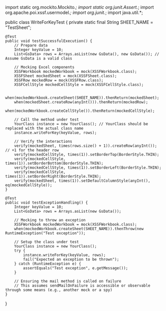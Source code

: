 import static org.mockito.Mockito.*;
import static org.junit.Assert.*;
import org.apache.poi.xssf.usermodel.*;
import org.junit.*;
import java.util.*;

public class WriteForKeyTest {
    private static final String SHEET_NAME = "TestSheet";

    @Test
    public void testSuccessfulExecution() {
        // Prepare data
        Integer keyValue = 10;
        List<GsData> rows = Arrays.asList(new GsData(), new GsData()); // Assume GsData is a valid class

        // Mocking Excel components
        XSSFWorkbook mockedWorkbook = mock(XSSFWorkbook.class);
        XSSFSheet mockedSheet = mock(XSSFSheet.class);
        XSSFRow mockedRow = mock(XSSFRow.class);
        XSSFCellStyle mockedCellStyle = mock(XSSFCellStyle.class);

        when(mockedWorkbook.createSheet(SHEET_NAME)).thenReturn(mockedSheet);
        when(mockedSheet.createRow(anyInt())).thenReturn(mockedRow);
        when(mockedWorkbook.createCellStyle()).thenReturn(mockedCellStyle);

        // Call the method under test
        YourClass instance = new YourClass(); // YourClass should be replaced with the actual class name
        instance.writeForKey(keyValue, rows);

        // Verify the interactions
        verify(mockedSheet, times(rows.size() + 1)).createRow(anyInt()); // +1 for the header row
        verify(mockedCellStyle, times(1)).setBorderTop(BorderStyle.THIN);
        verify(mockedCellStyle, times(1)).setBorderBottom(BorderStyle.THIN);
        verify(mockedCellStyle, times(1)).setBorderLeft(BorderStyle.THIN);
        verify(mockedCellStyle, times(1)).setBorderRight(BorderStyle.THIN);
        verify(mockedSheet, times(1)).setDefaultColumnStyle(anyInt(), eq(mockedCellStyle));
    }

    @Test
    public void testExceptionHandling() {
        Integer keyValue = 10;
        List<GsData> rows = Arrays.asList(new GsData());

        // Mocking to throw an exception
        XSSFWorkbook mockedWorkbook = mock(XSSFWorkbook.class);
        when(mockedWorkbook.createSheet(SHEET_NAME)).thenThrow(new RuntimeException("Test exception"));

        // Setup the class under test
        YourClass instance = new YourClass();
        try {
            instance.writeForKey(keyValue, rows);
            fail("Expected an exception to be thrown");
        } catch (RuntimeException e) {
            assertEquals("Test exception", e.getMessage());
        }

        // Ensuring the mail method is called on failure
        // This assumes sendMailOnFailure is accessible or observable through some means (e.g., another mock or a spy)
    }
}
